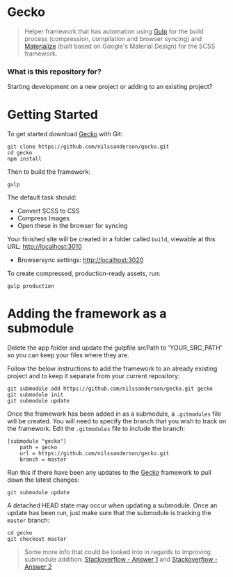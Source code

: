 # Gecko #

> Helper framework that has automation using [Gulp](http://gulpjs.com/) for the build process (compression, compilation and browser syncing) and [Materialize](http://materializecss.com/) (built based on Google's Material Design) for the SCSS framework.


### What is this repository for? ###

Starting development on a new project or adding to an existing project?


# Getting Started #

To get started download [Gecko](https://github.com/nilssanderson/gecko) with Git:
```
git clone https://github.com/nilssanderson/gecko.git
cd gecko
npm install
```

Then to build the framework:
```
gulp
```

The default task should:

* Convert SCSS to CSS
* Compress Images
* Open these in the browser for syncing

Your finished site will be created in a folder called `build`, viewable at this URL: [http://localhost:3010](http://localhost:3010)

* Browsersync settings: [http://localhost:3020](http://localhost:3020)

To create compressed, production-ready assets, run:
```
gulp production
```


# Adding the framework as a submodule #

Delete the app folder and update the gulpfile srcPath to 'YOUR_SRC_PATH' so you can keep your files where they are.

Follow the below instructions to add the framework to an already existing project and to keep it separate from your current repository:
```
git submodule add https://github.com/nilssanderson/gecko.git gecko
git submodule init
git submodule update
```

Once the framework has been added in as a submodule, a `.gitmodules` file will be created. You will need to specify the branch that you wish to track on the framework. Edit the `.gitmodules` file to include the branch:
```
[submodule "gecko"]
	path = gecko
	url = https://github.com/nilssanderson/gecko.git
	branch = master
```

Run this if there have been any updates to the [Gecko](https://github.com/nilssanderson/gecko) framework to pull down the latest changes:
```
git submodule update
```

A detached HEAD state may occur when updating a submodule. Once an update has been run, just make sure that the submodule is tracking the `master` branch:
```
cd gecko
git checkout master
```

> Some more info that could be looked into in regards to improving submodule addition:
 [Stackoverflow - Answer 1](http://stackoverflow.com/questions/1777854/git-submodules-specify-a-branch-tag/18797720#18797720) and [Stackoverflow - Answer 2](http://stackoverflow.com/questions/1777854/git-submodules-specify-a-branch-tag/18799234#18799234)
